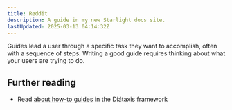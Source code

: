 ```yaml
---
title: Reddit
description: A guide in my new Starlight docs site.
lastUpdated: 2025-03-13 04:14:32Z
---
```


Guides lead a user through a specific task they want to accomplish, often with a sequence of steps.
Writing a good guide requires thinking about what your users are trying to do.

## Further reading

- Read [about how-to guides](https://diataxis.fr/how-to-guides/) in the Diátaxis framework
